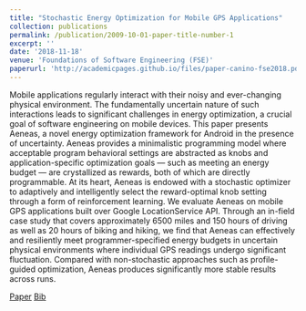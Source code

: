 ```yaml
---
title: "Stochastic Energy Optimization for Mobile GPS Applications"
collection: publications
permalink: /publication/2009-10-01-paper-title-number-1
excerpt: ''
date: '2018-11-18'
venue: 'Foundations of Software Engineering (FSE)'
paperurl: 'http://academicpages.github.io/files/paper-canino-fse2018.pdf'
---
```

Mobile applications regularly interact with their noisy and ever-changing physical environment. The fundamentally uncertain nature of such interactions leads to significant challenges in energy optimization, a crucial goal of software engineering on mobile devices. This paper presents Aeneas, a novel energy optimization framework for Android in the presence of uncertainty. Aeneas provides a minimalistic programming model where acceptable program behavioral settings are abstracted as knobs and application-specific optimization goals — such as meeting an energy budget — are crystallized as rewards, both of which are directly programmable. At its heart, Aeneas is endowed with a stochastic optimizer to adaptively and intelligently select the reward-optimal knob setting through a form of reinforcement learning. We evaluate Aeneas on mobile GPS applications built over Google LocationService API. Through an in-field case study that covers approximately 6500 miles and 150 hours of driving as well as 20 hours of biking and hiking, we find that Aeneas can effectively and resiliently meet programmer-specified energy budgets in uncertain physical environments where individual GPS readings undergo significant fluctuation. Compared with non-stochastic approaches such as profile-guided optimization, Aeneas produces significantly more stable results across runs.

[Paper](http://academicpages.github.io/files/paper-canino-fse2018.pdf)
[Bib]()
